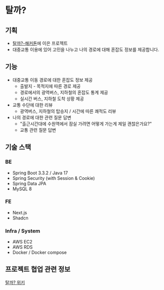 # 탈까?

## 기획
- [탈까?-해커톤](https://github.com/Kernel360/hackathon2-talkka)에 이은 프로젝트
- 대중교통 이용에 있어 고민을 나누고 나의 경로에 대해 혼잡도 정보를 제공합니다.

## 기능
- 대중교통 이동 경로에 대한 혼잡도 정보 제공
  - 출발지 - 목적지에 따른 경로 제공
  - 경로에서의 광역버스, 지하철의 혼잡도 통계 제공
  - 실시간 버스, 지하철 도착 상황 제공
- 교통 수단에 대한 리뷰
  - 광역버스, 지하철의 탑승지 / 시간에 따른 쾌적도 리뷰
- 나의 경로에 대한 관련 질문 답변
  - "출근시간대에 수원역에서 잠실 가려면 어떻게 가는게 제일 괜찮은가요?"
  - 교통 관련 질문 답변

## 기술 스택
### BE
- Spring Boot 3.3.2 / Java 17
- Spring Security (with Session & Cookie)
- Spring Data JPA
- MySQL 8

### FE
- Next.js
- Shadcn

### Infra / System
- AWS EC2
- AWS RDS
- Docker / Docker compose

## 프로젝트 협업 관련 정보
[탈까? 위키](https://github.com/Kernel360/E2E2-TALKKA/wiki)
